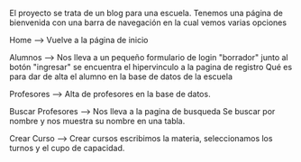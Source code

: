 El proyecto se trata de un blog para una escuela.
Tenemos una página de bienvenida con una barra de navegación en la cual vemos varias opciones

Home --> Vuelve a la página de inicio

Alumnos --> Nos lleva a un pequeño formulario de login "borrador"
    junto al  botón "ingresar" se encuentra el hipervinculo a la pagina de registro Qué es para dar de alta el alumno en la base de datos de la escuela 

Profesores --> Alta de profesores en la base de datos.

Buscar Profesores --> Nos lleva a la pagina de busqueda
    Se buscar por nombre y nos muestra su nombre en una tabla.

Crear Curso --> Crear cursos 
    escribimos la materia, seleccionamos los turnos y el cupo de capacidad.